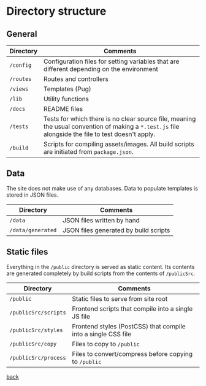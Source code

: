# Directory structure

## General

| Directory | Comments |
| --- | --- |
| `/config` | Configuration files for setting variables that are different depending on the environment |
| `/routes` | Routes and controllers |
| `/views` | Templates (Pug) |
| `/lib` | Utility functions |
| `/docs` | README files |
| `/tests` | Tests for which there is no clear source file, meaning the usual convention of making a `*.test.js` file alongside the file to test doesn't apply. |
| `/build` | Scripts for compiling assets/images. All build scripts are initiated from `package.json`. |

## Data

The site does not make use of any databases. Data to populate templates is stored in JSON files.

| Directory | Comments |
| --- | --- |
| `/data` | JSON files written by hand |
| `/data/generated` | JSON files generated by build scripts |

## Static files

Everything in the `/public` directory is served as static content. Its contents
are generated completely by build scripts from the contents of `/publicSrc`.

| Directory | Comments |
| --- | --- |
| `/public` | Static files to serve from site root |
| `/publicSrc/scripts` | Frontend scripts that compile into a single JS file |
| `/publicSrc/styles` | Frontend styles (PostCSS) that compile into a single CSS file |
| `/publicSrc/copy` | Files to copy to `/public` |
| `/publicSrc/process` | Files to convert/compress before copying to `/public` |

[back](../README.md)
